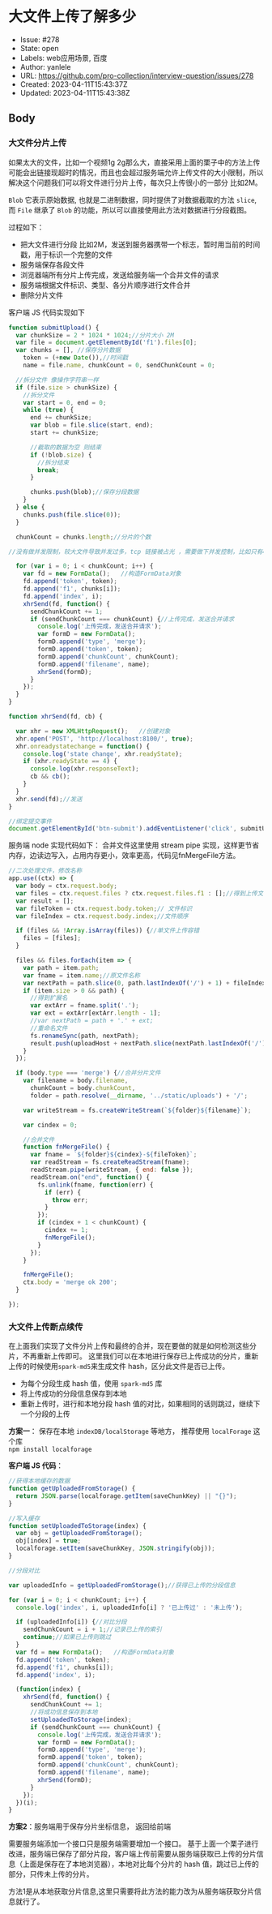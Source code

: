 # 大文件上传了解多少

- Issue: #278
- State: open
- Labels: web应用场景, 百度
- Author: yanlele
- URL: https://github.com/pro-collection/interview-question/issues/278
- Created: 2023-04-11T15:43:37Z
- Updated: 2023-04-11T15:43:38Z

## Body

### 大文件分片上传

如果太大的文件，比如一个视频1g 2g那么大，直接采用上面的栗子中的方法上传可能会出链接现超时的情况，而且也会超过服务端允许上传文件的大小限制，所以解决这个问题我们可以将文件进行分片上传，每次只上传很小的一部分 比如2M。

`Blob` 它表示原始数据, 也就是二进制数据，同时提供了对数据截取的方法 `slice`,而 `File` 继承了 `Blob` 的功能，所以可以直接使用此方法对数据进行分段截图。

过程如下：

* 把大文件进行分段 比如2M，发送到服务器携带一个标志，暂时用当前的时间戳，用于标识一个完整的文件
* 服务端保存各段文件
* 浏览器端所有分片上传完成，发送给服务端一个合并文件的请求
* 服务端根据文件标识、类型、各分片顺序进行文件合并
* 删除分片文件

客户端 JS 代码实现如下

```js
function submitUpload() {
  var chunkSize = 2 * 1024 * 1024;//分片大小 2M
  var file = document.getElementById('f1').files[0];
  var chunks = [], //保存分片数据
    token = (+new Date()),//时间戳
    name = file.name, chunkCount = 0, sendChunkCount = 0;

  //拆分文件 像操作字符串一样
  if (file.size > chunkSize) {
    //拆分文件
    var start = 0, end = 0;
    while (true) {
      end += chunkSize;
      var blob = file.slice(start, end);
      start += chunkSize;

      //截取的数据为空 则结束
      if (!blob.size) {
        //拆分结束
        break;
      }

      chunks.push(blob);//保存分段数据
    }
  } else {
    chunks.push(file.slice(0));
  }

  chunkCount = chunks.length;//分片的个数

//没有做并发限制，较大文件导致并发过多，tcp 链接被占光 ，需要做下并发控制，比如只有4个在请求在发送

  for (var i = 0; i < chunkCount; i++) {
    var fd = new FormData();   //构造FormData对象
    fd.append('token', token);
    fd.append('f1', chunks[i]);
    fd.append('index', i);
    xhrSend(fd, function() {
      sendChunkCount += 1;
      if (sendChunkCount === chunkCount) {//上传完成，发送合并请求
        console.log('上传完成，发送合并请求');
        var formD = new FormData();
        formD.append('type', 'merge');
        formD.append('token', token);
        formD.append('chunkCount', chunkCount);
        formD.append('filename', name);
        xhrSend(formD);
      }
    });
  }
}

function xhrSend(fd, cb) {

  var xhr = new XMLHttpRequest();   //创建对象
  xhr.open('POST', 'http://localhost:8100/', true);
  xhr.onreadystatechange = function() {
    console.log('state change', xhr.readyState);
    if (xhr.readyState == 4) {
      console.log(xhr.responseText);
      cb && cb();
    }
  }
  xhr.send(fd);//发送
}

//绑定提交事件
document.getElementById('btn-submit').addEventListener('click', submitUpload);
```

服务端 node 实现代码如下： 合并文件这里使用 stream pipe 实现，这样更节省内存，边读边写入，占用内存更小，效率更高，代码见fnMergeFile方法。

```js
//二次处理文件，修改名称
app.use((ctx) => {
  var body = ctx.request.body;
  var files = ctx.request.files ? ctx.request.files.f1 : [];//得到上传文件的数组
  var result = [];
  var fileToken = ctx.request.body.token;// 文件标识
  var fileIndex = ctx.request.body.index;//文件顺序

  if (files && !Array.isArray(files)) {//单文件上传容错
    files = [files];
  }

  files && files.forEach(item => {
    var path = item.path;
    var fname = item.name;//原文件名称
    var nextPath = path.slice(0, path.lastIndexOf('/') + 1) + fileIndex + '-' + fileToken;
    if (item.size > 0 && path) {
      //得到扩展名
      var extArr = fname.split('.');
      var ext = extArr[extArr.length - 1];
      //var nextPath = path + '.' + ext;
      //重命名文件
      fs.renameSync(path, nextPath);
      result.push(uploadHost + nextPath.slice(nextPath.lastIndexOf('/') + 1));
    }
  });

  if (body.type === 'merge') {//合并分片文件
    var filename = body.filename,
      chunkCount = body.chunkCount,
      folder = path.resolve(__dirname, '../static/uploads') + '/';

    var writeStream = fs.createWriteStream(`${folder}${filename}`);

    var cindex = 0;

    //合并文件
    function fnMergeFile() {
      var fname = `${folder}${cindex}-${fileToken}`;
      var readStream = fs.createReadStream(fname);
      readStream.pipe(writeStream, { end: false });
      readStream.on("end", function() {
        fs.unlink(fname, function(err) {
          if (err) {
            throw err;
          }
        });
        if (cindex + 1 < chunkCount) {
          cindex += 1;
          fnMergeFile();
        }
      });
    }

    fnMergeFile();
    ctx.body = 'merge ok 200';
  }

});
```

### 大文件上传断点续传

在上面我们实现了文件分片上传和最终的合并，现在要做的就是如何检测这些分片，不再重新上传即可。 这里我们可以在本地进行保存已上传成功的分片，重新上传的时候使用`spark-md5`来生成文件 hash，区分此文件是否已上传。

- 为每个分段生成 hash 值，使用  `spark-md5`  库
- 将上传成功的分段信息保存到本地
- 重新上传时，进行和本地分段 hash 值的对比，如果相同的话则跳过，继续下一个分段的上传

**方案一**： 保存在本地 `indexDB/localStorage` 等地方， 推荐使用 `localForage` 这个库                               
`npm install localforage`

**客户端 JS 代码**：

```js
//获得本地缓存的数据
function getUploadedFromStorage() {
  return JSON.parse(localforage.getItem(saveChunkKey) || "{}");
}

//写入缓存
function setUploadedToStorage(index) {
  var obj = getUploadedFromStorage();
  obj[index] = true;
  localforage.setItem(saveChunkKey, JSON.stringify(obj));
}

//分段对比

var uploadedInfo = getUploadedFromStorage();//获得已上传的分段信息

for (var i = 0; i < chunkCount; i++) {
  console.log('index', i, uploadedInfo[i] ? '已上传过' : '未上传');

  if (uploadedInfo[i]) {//对比分段
    sendChunkCount = i + 1;//记录已上传的索引
    continue;//如果已上传则跳过
  }
  var fd = new FormData();   //构造FormData对象
  fd.append('token', token);
  fd.append('f1', chunks[i]);
  fd.append('index', i);

  (function(index) {
    xhrSend(fd, function() {
      sendChunkCount += 1;
      //将成功信息保存到本地
      setUploadedToStorage(index);
      if (sendChunkCount === chunkCount) {
        console.log('上传完成，发送合并请求');
        var formD = new FormData();
        formD.append('type', 'merge');
        formD.append('token', token);
        formD.append('chunkCount', chunkCount);
        formD.append('filename', name);
        xhrSend(formD);
      }
    });
  })(i);
}
```

**方案2**：服务端用于保存分片坐标信息， 返回给前端                        

需要服务端添加一个接口只是服务端需要增加一个接口。 基于上面一个栗子进行改进，服务端已保存了部分片段，客户端上传前需要从服务端获取已上传的分片信息（上面是保存在了本地浏览器），本地对比每个分片的 hash 值，跳过已上传的部分，只传未上传的分片。                       

方法1是从本地获取分片信息,这里只需要将此方法的能力改为从服务端获取分片信息就行了。                  




